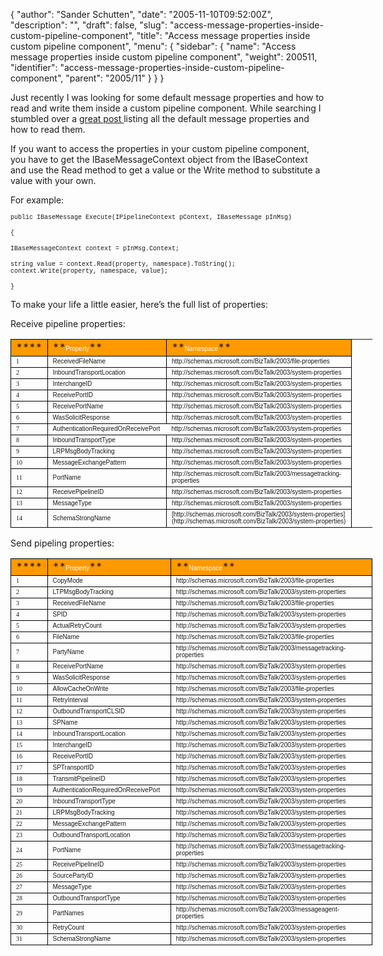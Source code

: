 {
  "author": "Sander Schutten",
  "date": "2005-11-10T09:52:00Z",
  "description": "",
  "draft": false,
  "slug": "access-message-properties-inside-custom-pipeline-component",
  "title": "Access message properties inside custom pipeline component",
  "menu": {
    "sidebar": {
      "name": "Access message properties inside custom pipeline component",
      "weight": 200511,
      "identifier": "access-message-properties-inside-custom-pipeline-component",
      "parent": "2005/11"
    }
  }
}


Just recently I was looking for some default message properties and how to read and write them inside a custom pipeline component. While searching I stumbled over a [great post ](http://blogs.msdn.com/skaufman/archive/2004/10/24/247001.aspx)listing all the default message properties and how to read them.

If you want to access the properties in your custom pipeline component, you have to get the IBaseMessageContext object from the IBaseContext and use the Read method to get a value or the Write method to substitute a value with your own.

For example:

<font face="Courier New" size="1">public IBaseMessage Execute(IPipelineContext pContext, IBaseMessage pInMsg)</font>

<font face="Courier New" size="1">{</font>

<font face="Courier New" size="1">IBaseMessageContext context = pInMsg.Context;</font>

<font face="Courier New" size="1">string value = context.Read(property, namespace).ToString();  
context.Write(property, namespace, value);</font>

<font face="Courier New" size="1">}</font>

To make your life a little easier, here’s the full list of properties:

Receive pipeline properties:

<table border="0" cellpadding="0" cellspacing="0" style="WIDTH: 434pt; BORDER-COLLAPSE: collapse" width="579" x:str=""><colgroup><font size="1">  
<col style="WIDTH: 17pt; mso-width-source: userset; mso-width-alt: 841" width="23"></col><col style="WIDTH: 146pt; mso-width-source: userset; mso-width-alt: 7131" width="195"></col><col style="WIDTH: 271pt; mso-width-source: userset; mso-width-alt: 13202" width="361"></col></font>  
</colgroup><tbody><tr height="17" style="HEIGHT: 12.75pt"><td class="xl24" height="17" style="BORDER-RIGHT: windowtext 0.5pt solid; BORDER-TOP: windowtext 0.5pt solid; BORDER-LEFT: windowtext 0.5pt solid; WIDTH: 17pt; BORDER-BOTTOM: windowtext 0.5pt solid; HEIGHT: 12.75pt; BACKGROUND-COLOR: #ff9900" width="23">**<font color="#ffffff" face="Arial" size="1"></font>**</td><td class="xl25" style="BORDER-RIGHT: windowtext 0.5pt solid; BORDER-TOP: windowtext 0.5pt solid; BORDER-LEFT: windowtext; WIDTH: 146pt; BORDER-BOTTOM: windowtext 0.5pt solid; BACKGROUND-COLOR: #ff9900" width="195">**<font color="#ffffff" face="Arial" size="1">Property</font>**</td><td class="xl25" style="BORDER-RIGHT: windowtext 0.5pt solid; BORDER-TOP: windowtext 0.5pt solid; BORDER-LEFT: windowtext; WIDTH: 271pt; BORDER-BOTTOM: windowtext 0.5pt solid; BACKGROUND-COLOR: #ff9900" width="361">**<font color="#ffffff" face="Arial" size="1">Namespace</font>**</td></tr><tr height="17" style="HEIGHT: 12.75pt"><td class="xl26" height="17" style="BORDER-RIGHT: windowtext 0.5pt solid; BORDER-TOP: windowtext; BORDER-LEFT: windowtext 0.5pt solid; BORDER-BOTTOM: windowtext 0.5pt solid; HEIGHT: 12.75pt; BACKGROUND-COLOR: transparent" x:num=""><font face="Verdana" size="1">1</font>

</td><td class="xl27" style="BORDER-RIGHT: windowtext 0.5pt solid; BORDER-TOP: windowtext; BORDER-LEFT: windowtext; BORDER-BOTTOM: windowtext 0.5pt solid; BACKGROUND-COLOR: transparent"><font face="Arial" size="1">ReceivedFileName</font></td><td class="xl27" style="BORDER-RIGHT: windowtext 0.5pt solid; BORDER-TOP: windowtext; BORDER-LEFT: windowtext; BORDER-BOTTOM: windowtext 0.5pt solid; BACKGROUND-COLOR: transparent"><font face="Arial" size="1">http://schemas.microsoft.com/BizTalk/2003/file-properties</font></td></tr><tr height="17" style="HEIGHT: 12.75pt"><td class="xl26" height="17" style="BORDER-RIGHT: windowtext 0.5pt solid; BORDER-TOP: windowtext; BORDER-LEFT: windowtext 0.5pt solid; BORDER-BOTTOM: windowtext 0.5pt solid; HEIGHT: 12.75pt; BACKGROUND-COLOR: transparent" x:num=""><font face="Verdana" size="1">2</font>

</td><td class="xl27" style="BORDER-RIGHT: windowtext 0.5pt solid; BORDER-TOP: windowtext; BORDER-LEFT: windowtext; BORDER-BOTTOM: windowtext 0.5pt solid; BACKGROUND-COLOR: transparent"><font face="Arial" size="1">InboundTransportLocation</font></td><td class="xl27" style="BORDER-RIGHT: windowtext 0.5pt solid; BORDER-TOP: windowtext; BORDER-LEFT: windowtext; BORDER-BOTTOM: windowtext 0.5pt solid; BACKGROUND-COLOR: transparent"><font face="Arial" size="1">http://schemas.microsoft.com/BizTalk/2003/system-properties</font></td></tr><tr height="17" style="HEIGHT: 12.75pt"><td class="xl26" height="17" style="BORDER-RIGHT: windowtext 0.5pt solid; BORDER-TOP: windowtext; BORDER-LEFT: windowtext 0.5pt solid; BORDER-BOTTOM: windowtext 0.5pt solid; HEIGHT: 12.75pt; BACKGROUND-COLOR: transparent" x:num=""><font face="Verdana" size="1">3</font>

</td><td class="xl27" style="BORDER-RIGHT: windowtext 0.5pt solid; BORDER-TOP: windowtext; BORDER-LEFT: windowtext; BORDER-BOTTOM: windowtext 0.5pt solid; BACKGROUND-COLOR: transparent"><font face="Arial" size="1">InterchangeID</font></td><td class="xl27" style="BORDER-RIGHT: windowtext 0.5pt solid; BORDER-TOP: windowtext; BORDER-LEFT: windowtext; BORDER-BOTTOM: windowtext 0.5pt solid; BACKGROUND-COLOR: transparent"><font face="Arial" size="1">http://schemas.microsoft.com/BizTalk/2003/system-properties</font></td></tr><tr height="17" style="HEIGHT: 12.75pt"><td class="xl26" height="17" style="BORDER-RIGHT: windowtext 0.5pt solid; BORDER-TOP: windowtext; BORDER-LEFT: windowtext 0.5pt solid; BORDER-BOTTOM: windowtext 0.5pt solid; HEIGHT: 12.75pt; BACKGROUND-COLOR: transparent" x:num=""><font face="Verdana" size="1">4</font>

</td><td class="xl27" style="BORDER-RIGHT: windowtext 0.5pt solid; BORDER-TOP: windowtext; BORDER-LEFT: windowtext; BORDER-BOTTOM: windowtext 0.5pt solid; BACKGROUND-COLOR: transparent"><font face="Arial" size="1">ReceivePortID</font></td><td class="xl27" style="BORDER-RIGHT: windowtext 0.5pt solid; BORDER-TOP: windowtext; BORDER-LEFT: windowtext; BORDER-BOTTOM: windowtext 0.5pt solid; BACKGROUND-COLOR: transparent"><font face="Arial" size="1">http://schemas.microsoft.com/BizTalk/2003/system-properties</font></td></tr><tr height="17" style="HEIGHT: 12.75pt"><td class="xl26" height="17" style="BORDER-RIGHT: windowtext 0.5pt solid; BORDER-TOP: windowtext; BORDER-LEFT: windowtext 0.5pt solid; BORDER-BOTTOM: windowtext 0.5pt solid; HEIGHT: 12.75pt; BACKGROUND-COLOR: transparent" x:num=""><font face="Verdana" size="1">5</font>

</td><td class="xl27" style="BORDER-RIGHT: windowtext 0.5pt solid; BORDER-TOP: windowtext; BORDER-LEFT: windowtext; BORDER-BOTTOM: windowtext 0.5pt solid; BACKGROUND-COLOR: transparent"><font face="Arial" size="1">ReceivePortName</font></td><td class="xl27" style="BORDER-RIGHT: windowtext 0.5pt solid; BORDER-TOP: windowtext; BORDER-LEFT: windowtext; BORDER-BOTTOM: windowtext 0.5pt solid; BACKGROUND-COLOR: transparent"><font face="Arial" size="1">http://schemas.microsoft.com/BizTalk/2003/system-properties</font></td></tr><tr height="17" style="HEIGHT: 12.75pt"><td class="xl26" height="17" style="BORDER-RIGHT: windowtext 0.5pt solid; BORDER-TOP: windowtext; BORDER-LEFT: windowtext 0.5pt solid; BORDER-BOTTOM: windowtext 0.5pt solid; HEIGHT: 12.75pt; BACKGROUND-COLOR: transparent" x:num=""><font face="Verdana" size="1">6</font>

</td><td class="xl27" style="BORDER-RIGHT: windowtext 0.5pt solid; BORDER-TOP: windowtext; BORDER-LEFT: windowtext; BORDER-BOTTOM: windowtext 0.5pt solid; BACKGROUND-COLOR: transparent"><font face="Arial" size="1">WasSolicitResponse</font></td><td class="xl27" style="BORDER-RIGHT: windowtext 0.5pt solid; BORDER-TOP: windowtext; BORDER-LEFT: windowtext; BORDER-BOTTOM: windowtext 0.5pt solid; BACKGROUND-COLOR: transparent"><font face="Arial" size="1">http://schemas.microsoft.com/BizTalk/2003/system-properties</font></td></tr><tr height="17" style="HEIGHT: 12.75pt"><td class="xl26" height="17" style="BORDER-RIGHT: windowtext 0.5pt solid; BORDER-TOP: windowtext; BORDER-LEFT: windowtext 0.5pt solid; BORDER-BOTTOM: windowtext 0.5pt solid; HEIGHT: 12.75pt; BACKGROUND-COLOR: transparent" x:num=""><font face="Verdana" size="1">7</font>

</td><td class="xl27" style="BORDER-RIGHT: w
indowtext 0.5pt solid; BORDER-TOP: windowtext; BORDER-LEFT: windowtext; BORDER-BOTTOM: windowtext 0.5pt solid; BACKGROUND-COLOR: transparent"><font face="Arial" size="1">AuthenticationRequiredOnReceivePort</font></td><td class="xl27" style="BORDER-RIGHT: windowtext 0.5pt solid; BORDER-TOP: windowtext; BORDER-LEFT: windowtext; BORDER-BOTTOM: windowtext 0.5pt solid; BACKGROUND-COLOR: transparent"><font face="Arial" size="1">http://schemas.microsoft.com/BizTalk/2003/system-properties</font></td></tr><tr height="17" style="HEIGHT: 12.75pt"><td class="xl26" height="17" style="BORDER-RIGHT: windowtext 0.5pt solid; BORDER-TOP: windowtext; BORDER-LEFT: windowtext 0.5pt solid; BORDER-BOTTOM: windowtext 0.5pt solid; HEIGHT: 12.75pt; BACKGROUND-COLOR: transparent" x:num=""><font face="Verdana" size="1">8</font>

</td><td class="xl27" style="BORDER-RIGHT: windowtext 0.5pt solid; BORDER-TOP: windowtext; BORDER-LEFT: windowtext; BORDER-BOTTOM: windowtext 0.5pt solid; BACKGROUND-COLOR: transparent"><font face="Arial" size="1">InboundTransportType</font></td><td class="xl27" style="BORDER-RIGHT: windowtext 0.5pt solid; BORDER-TOP: windowtext; BORDER-LEFT: windowtext; BORDER-BOTTOM: windowtext 0.5pt solid; BACKGROUND-COLOR: transparent"><font face="Arial" size="1">http://schemas.microsoft.com/BizTalk/2003/system-properties</font></td></tr><tr height="17" style="HEIGHT: 12.75pt"><td class="xl26" height="17" style="BORDER-RIGHT: windowtext 0.5pt solid; BORDER-TOP: windowtext; BORDER-LEFT: windowtext 0.5pt solid; BORDER-BOTTOM: windowtext 0.5pt solid; HEIGHT: 12.75pt; BACKGROUND-COLOR: transparent" x:num=""><font face="Verdana" size="1">9</font>

</td><td class="xl27" style="BORDER-RIGHT: windowtext 0.5pt solid; BORDER-TOP: windowtext; BORDER-LEFT: windowtext; BORDER-BOTTOM: windowtext 0.5pt solid; BACKGROUND-COLOR: transparent"><font face="Arial" size="1">LRPMsgBodyTracking</font></td><td class="xl27" style="BORDER-RIGHT: windowtext 0.5pt solid; BORDER-TOP: windowtext; BORDER-LEFT: windowtext; BORDER-BOTTOM: windowtext 0.5pt solid; BACKGROUND-COLOR: transparent"><font face="Arial" size="1">http://schemas.microsoft.com/BizTalk/2003/system-properties</font></td></tr><tr height="17" style="HEIGHT: 12.75pt"><td class="xl26" height="17" style="BORDER-RIGHT: windowtext 0.5pt solid; BORDER-TOP: windowtext; BORDER-LEFT: windowtext 0.5pt solid; BORDER-BOTTOM: windowtext 0.5pt solid; HEIGHT: 12.75pt; BACKGROUND-COLOR: transparent" x:num=""><font face="Verdana" size="1">10</font>

</td><td class="xl27" style="BORDER-RIGHT: windowtext 0.5pt solid; BORDER-TOP: windowtext; BORDER-LEFT: windowtext; BORDER-BOTTOM: windowtext 0.5pt solid; BACKGROUND-COLOR: transparent"><font face="Arial" size="1">MessageExchangePattern</font></td><td class="xl27" style="BORDER-RIGHT: windowtext 0.5pt solid; BORDER-TOP: windowtext; BORDER-LEFT: windowtext; BORDER-BOTTOM: windowtext 0.5pt solid; BACKGROUND-COLOR: transparent"><font face="Arial" size="1">http://schemas.microsoft.com/BizTalk/2003/system-properties</font></td></tr><tr height="17" style="HEIGHT: 12.75pt"><td class="xl26" height="17" style="BORDER-RIGHT: windowtext 0.5pt solid; BORDER-TOP: windowtext; BORDER-LEFT: windowtext 0.5pt solid; BORDER-BOTTOM: windowtext 0.5pt solid; HEIGHT: 12.75pt; BACKGROUND-COLOR: transparent" x:num=""><font face="Verdana" size="1">11</font>

</td><td class="xl27" style="BORDER-RIGHT: windowtext 0.5pt solid; BORDER-TOP: windowtext; BORDER-LEFT: windowtext; BORDER-BOTTOM: windowtext 0.5pt solid; BACKGROUND-COLOR: transparent"><font face="Arial" size="1">PortName</font></td><td class="xl27" style="BORDER-RIGHT: windowtext 0.5pt solid; BORDER-TOP: windowtext; BORDER-LEFT: windowtext; BORDER-BOTTOM: windowtext 0.5pt solid; BACKGROUND-COLOR: transparent"><font face="Arial" size="1">http://schemas.microsoft.com/BizTalk/2003/messagetracking-properties</font></td></tr><tr height="17" style="HEIGHT: 12.75pt"><td class="xl26" height="17" style="BORDER-RIGHT: windowtext 0.5pt solid; BORDER-TOP: windowtext; BORDER-LEFT: windowtext 0.5pt solid; BORDER-BOTTOM: windowtext 0.5pt solid; HEIGHT: 12.75pt; BACKGROUND-COLOR: transparent" x:num=""><font face="Verdana" size="1">12</font>

</td><td class="xl27" style="BORDER-RIGHT: windowtext 0.5pt solid; BORDER-TOP: windowtext; BORDER-LEFT: windowtext; BORDER-BOTTOM: windowtext 0.5pt solid; BACKGROUND-COLOR: transparent"><font face="Arial" size="1">ReceivePipelineID</font></td><td class="xl27" style="BORDER-RIGHT: windowtext 0.5pt solid; BORDER-TOP: windowtext; BORDER-LEFT: windowtext; BORDER-BOTTOM: windowtext 0.5pt solid; BACKGROUND-COLOR: transparent"><font face="Arial" size="1">http://schemas.microsoft.com/BizTalk/2003/system-properties</font></td></tr><tr height="17" style="HEIGHT: 12.75pt"><td class="xl26" height="17" style="BORDER-RIGHT: windowtext 0.5pt solid; BORDER-TOP: windowtext; BORDER-LEFT: windowtext 0.5pt solid; BORDER-BOTTOM: windowtext 0.5pt solid; HEIGHT: 12.75pt; BACKGROUND-COLOR: transparent" x:num=""><font face="Verdana" size="1">13</font>

</td><td class="xl27" style="BORDER-RIGHT: windowtext 0.5pt solid; BORDER-TOP: windowtext; BORDER-LEFT: windowtext; BORDER-BOTTOM: windowtext 0.5pt solid; BACKGROUND-COLOR: transparent"><font face="Arial" size="1">MessageType</font></td><td class="xl27" style="BORDER-RIGHT: windowtext 0.5pt solid; BORDER-TOP: windowtext; BORDER-LEFT: windowtext; BORDER-BOTTOM: windowtext 0.5pt solid; BACKGROUND-COLOR: transparent"><font face="Arial" size="1">http://schemas.microsoft.com/BizTalk/2003/system-properties</font></td></tr><tr height="17" style="HEIGHT: 12.75pt"><td class="xl26" height="17" style="BORDER-RIGHT: windowtext 0.5pt solid; BORDER-TOP: windowtext; BORDER-LEFT: windowtext 0.5pt solid; BORDER-BOTTOM: windowtext 0.5pt solid; HEIGHT: 12.75pt; BACKGROUND-COLOR: transparent" x:num=""><font face="Verdana" size="1">14</font>

</td><td class="xl27" style="BORDER-RIGHT: windowtext 0.5pt solid; BORDER-TOP: windowtext; BORDER-LEFT: windowtext; BORDER-BOTTOM: windowtext 0.5pt solid; BACKGROUND-COLOR: transparent"><font face="Arial" size="1">SchemaStrongName</font></td><td class="xl27" style="BORDER-RIGHT: windowtext 0.5pt solid; BORDER-TOP: windowtext; BORDER-LEFT: windowtext; BORDER-BOTTOM: windowtext 0.5pt solid; BACKGROUND-COLOR: transparent"><font face="Arial" size="1">[http://schemas.microsoft.com/BizTalk/2003/system-properties](http://schemas.microsoft.com/BizTalk/2003/system-properties)</font></td></tr></tbody></table>Send pipeling properties:

<table border="0" cellpadding="0" cellspacing="0" style="WIDTH: 434pt; BORDER-COLLAPSE: collapse" width="579" x:str=""><colgroup><col style="WIDTH: 17pt; mso-width-source: userset; mso-width-alt: 841" width="23"></col><col style="WIDTH: 146pt; mso-width-source: userset; mso-width-alt: 7131" width="195"></col><col style="WIDTH: 271pt; mso-width-source: userset; mso-width-alt: 13202" width="361"></col></colgroup><tbody><tr height="17" style="HEIGHT: 12.75pt"><td class="xl24" height="17" style="BORDER-RIGHT: windowtext 0.5pt solid; BORDER-TOP: windowtext 0.5pt solid; BORDER-LEFT: windowtext 0.5pt solid; WIDTH: 17pt; BORDER-BOTTOM: windowtext 0.5pt solid; HEIGHT: 12.75pt; BACKGROUND-COLOR: #ff9900" width="23">**<font color="#ffffff" face="Arial" size="2"></font>**</td><td class="xl25" style="BORDER-RIGHT: windowtext 0.5pt solid; BORDER-TOP: windowtext 0.5pt solid; BORDER-LEFT: windowtext; WIDTH: 146pt; BORDER-BOTTOM: windowtext 0.5pt solid; BACKGROUND-COLOR: #ff9900" width="195">**<font color="#ffffff" face="Arial" size="1">Property</font>**</td><td class="xl25" style="BORDER-RIGHT: windowtext 0.5pt solid; BORDER-TOP: windowtext 0.5pt solid; BORDER-LEFT: windowtext; WIDTH: 271pt; BORDER-BOTTOM: windowtext 0.5pt solid; BACKGROUND-COLOR: #ff9900" width="361">**<font color="#ffffff" face="Arial" size="1">Namespace</font>**</td></tr><tr height="17" style="HEIGHT: 12.75pt"><td class="xl26" height="17" style="BORDER-RIGHT: windowtext 0.5pt solid; BORDER-TOP: windowtext; BORDER-LEFT: windowtext 0.5pt solid; BORDER-BOTTOM: windowtext 0.5pt solid; HEIGHT: 12.75pt; BACKGROUND-COLOR: transparent" x:num=""><font face="Verdana" size="1">1</font>

</td><td class="xl27" style="BORDER-RIGHT: windowtext 0.5pt solid; BORDER-TOP: windowtext; BORDER-LEFT: windowtex
t; BORDER-BOTTOM: windowtext 0.5pt solid; BACKGROUND-COLOR: transparent"><font face="Arial" size="1">CopyMode</font></td><td class="xl27" style="BORDER-RIGHT: windowtext 0.5pt solid; BORDER-TOP: windowtext; BORDER-LEFT: windowtext; BORDER-BOTTOM: windowtext 0.5pt solid; BACKGROUND-COLOR: transparent"><font face="Arial" size="1">http://schemas.microsoft.com/BizTalk/2003/file-properties</font></td></tr><tr height="17" style="HEIGHT: 12.75pt"><td class="xl26" height="17" style="BORDER-RIGHT: windowtext 0.5pt solid; BORDER-TOP: windowtext; BORDER-LEFT: windowtext 0.5pt solid; BORDER-BOTTOM: windowtext 0.5pt solid; HEIGHT: 12.75pt; BACKGROUND-COLOR: transparent" x:num=""><font face="Verdana" size="1">2</font>

</td><td class="xl27" style="BORDER-RIGHT: windowtext 0.5pt solid; BORDER-TOP: windowtext; BORDER-LEFT: windowtext; BORDER-BOTTOM: windowtext 0.5pt solid; BACKGROUND-COLOR: transparent"><font face="Arial" size="1">LTPMsgBodyTracking</font></td><td class="xl27" style="BORDER-RIGHT: windowtext 0.5pt solid; BORDER-TOP: windowtext; BORDER-LEFT: windowtext; BORDER-BOTTOM: windowtext 0.5pt solid; BACKGROUND-COLOR: transparent"><font face="Arial" size="1">http://schemas.microsoft.com/BizTalk/2003/system-properties</font></td></tr><tr height="17" style="HEIGHT: 12.75pt"><td class="xl26" height="17" style="BORDER-RIGHT: windowtext 0.5pt solid; BORDER-TOP: windowtext; BORDER-LEFT: windowtext 0.5pt solid; BORDER-BOTTOM: windowtext 0.5pt solid; HEIGHT: 12.75pt; BACKGROUND-COLOR: transparent" x:num=""><font face="Verdana" size="1">3</font>

</td><td class="xl27" style="BORDER-RIGHT: windowtext 0.5pt solid; BORDER-TOP: windowtext; BORDER-LEFT: windowtext; BORDER-BOTTOM: windowtext 0.5pt solid; BACKGROUND-COLOR: transparent"><font face="Arial" size="1">ReceivedFileName</font></td><td class="xl27" style="BORDER-RIGHT: windowtext 0.5pt solid; BORDER-TOP: windowtext; BORDER-LEFT: windowtext; BORDER-BOTTOM: windowtext 0.5pt solid; BACKGROUND-COLOR: transparent"><font face="Arial" size="1">http://schemas.microsoft.com/BizTalk/2003/file-properties</font></td></tr><tr height="17" style="HEIGHT: 12.75pt"><td class="xl26" height="17" style="BORDER-RIGHT: windowtext 0.5pt solid; BORDER-TOP: windowtext; BORDER-LEFT: windowtext 0.5pt solid; BORDER-BOTTOM: windowtext 0.5pt solid; HEIGHT: 12.75pt; BACKGROUND-COLOR: transparent" x:num=""><font face="Verdana" size="1">4</font>

</td><td class="xl27" style="BORDER-RIGHT: windowtext 0.5pt solid; BORDER-TOP: windowtext; BORDER-LEFT: windowtext; BORDER-BOTTOM: windowtext 0.5pt solid; BACKGROUND-COLOR: transparent"><font face="Arial" size="1">SPID</font></td><td class="xl27" style="BORDER-RIGHT: windowtext 0.5pt solid; BORDER-TOP: windowtext; BORDER-LEFT: windowtext; BORDER-BOTTOM: windowtext 0.5pt solid; BACKGROUND-COLOR: transparent"><font face="Arial" size="1">http://schemas.microsoft.com/BizTalk/2003/system-properties</font></td></tr><tr height="17" style="HEIGHT: 12.75pt"><td class="xl26" height="17" style="BORDER-RIGHT: windowtext 0.5pt solid; BORDER-TOP: windowtext; BORDER-LEFT: windowtext 0.5pt solid; BORDER-BOTTOM: windowtext 0.5pt solid; HEIGHT: 12.75pt; BACKGROUND-COLOR: transparent" x:num=""><font face="Verdana" size="1">5</font>

</td><td class="xl27" style="BORDER-RIGHT: windowtext 0.5pt solid; BORDER-TOP: windowtext; BORDER-LEFT: windowtext; BORDER-BOTTOM: windowtext 0.5pt solid; BACKGROUND-COLOR: transparent"><font face="Arial" size="1">ActualRetryCount</font></td><td class="xl27" style="BORDER-RIGHT: windowtext 0.5pt solid; BORDER-TOP: windowtext; BORDER-LEFT: windowtext; BORDER-BOTTOM: windowtext 0.5pt solid; BACKGROUND-COLOR: transparent"><font face="Arial" size="1">http://schemas.microsoft.com/BizTalk/2003/system-properties</font></td></tr><tr height="17" style="HEIGHT: 12.75pt"><td class="xl26" height="17" style="BORDER-RIGHT: windowtext 0.5pt solid; BORDER-TOP: windowtext; BORDER-LEFT: windowtext 0.5pt solid; BORDER-BOTTOM: windowtext 0.5pt solid; HEIGHT: 12.75pt; BACKGROUND-COLOR: transparent" x:num=""><font face="Verdana" size="1">6</font>

</td><td class="xl27" style="BORDER-RIGHT: windowtext 0.5pt solid; BORDER-TOP: windowtext; BORDER-LEFT: windowtext; BORDER-BOTTOM: windowtext 0.5pt solid; BACKGROUND-COLOR: transparent"><font face="Arial" size="1">FileName</font></td><td class="xl27" style="BORDER-RIGHT: windowtext 0.5pt solid; BORDER-TOP: windowtext; BORDER-LEFT: windowtext; BORDER-BOTTOM: windowtext 0.5pt solid; BACKGROUND-COLOR: transparent"><font face="Arial" size="1">http://schemas.microsoft.com/BizTalk/2003/file-properties</font></td></tr><tr height="17" style="HEIGHT: 12.75pt"><td class="xl26" height="17" style="BORDER-RIGHT: windowtext 0.5pt solid; BORDER-TOP: windowtext; BORDER-LEFT: windowtext 0.5pt solid; BORDER-BOTTOM: windowtext 0.5pt solid; HEIGHT: 12.75pt; BACKGROUND-COLOR: transparent" x:num=""><font face="Verdana" size="1">7</font>

</td><td class="xl27" style="BORDER-RIGHT: windowtext 0.5pt solid; BORDER-TOP: windowtext; BORDER-LEFT: windowtext; BORDER-BOTTOM: windowtext 0.5pt solid; BACKGROUND-COLOR: transparent"><font face="Arial" size="1">PartyName</font></td><td class="xl27" style="BORDER-RIGHT: windowtext 0.5pt solid; BORDER-TOP: windowtext; BORDER-LEFT: windowtext; BORDER-BOTTOM: windowtext 0.5pt solid; BACKGROUND-COLOR: transparent"><font face="Arial" size="1">http://schemas.microsoft.com/BizTalk/2003/messagetracking-properties</font></td></tr><tr height="17" style="HEIGHT: 12.75pt"><td class="xl26" height="17" style="BORDER-RIGHT: windowtext 0.5pt solid; BORDER-TOP: windowtext; BORDER-LEFT: windowtext 0.5pt solid; BORDER-BOTTOM: windowtext 0.5pt solid; HEIGHT: 12.75pt; BACKGROUND-COLOR: transparent" x:num=""><font face="Verdana" size="1">8</font>

</td><td class="xl27" style="BORDER-RIGHT: windowtext 0.5pt solid; BORDER-TOP: windowtext; BORDER-LEFT: windowtext; BORDER-BOTTOM: windowtext 0.5pt solid; BACKGROUND-COLOR: transparent"><font face="Arial" size="1">ReceivePortName</font></td><td class="xl27" style="BORDER-RIGHT: windowtext 0.5pt solid; BORDER-TOP: windowtext; BORDER-LEFT: windowtext; BORDER-BOTTOM: windowtext 0.5pt solid; BACKGROUND-COLOR: transparent"><font face="Arial" size="1">http://schemas.microsoft.com/BizTalk/2003/system-properties</font></td></tr><tr height="17" style="HEIGHT: 12.75pt"><td class="xl26" height="17" style="BORDER-RIGHT: windowtext 0.5pt solid; BORDER-TOP: windowtext; BORDER-LEFT: windowtext 0.5pt solid; BORDER-BOTTOM: windowtext 0.5pt solid; HEIGHT: 12.75pt; BACKGROUND-COLOR: transparent" x:num=""><font face="Verdana" size="1">9</font>

</td><td class="xl27" style="BORDER-RIGHT: windowtext 0.5pt solid; BORDER-TOP: windowtext; BORDER-LEFT: windowtext; BORDER-BOTTOM: windowtext 0.5pt solid; BACKGROUND-COLOR: transparent"><font face="Arial" size="1">WasSolicitResponse</font></td><td class="xl27" style="BORDER-RIGHT: windowtext 0.5pt solid; BORDER-TOP: windowtext; BORDER-LEFT: windowtext; BORDER-BOTTOM: windowtext 0.5pt solid; BACKGROUND-COLOR: transparent"><font face="Arial" size="1">http://schemas.microsoft.com/BizTalk/2003/system-properties</font></td></tr><tr height="17" style="HEIGHT: 12.75pt"><td class="xl26" height="17" style="BORDER-RIGHT: windowtext 0.5pt solid; BORDER-TOP: windowtext; BORDER-LEFT: windowtext 0.5pt solid; BORDER-BOTTOM: windowtext 0.5pt solid; HEIGHT: 12.75pt; BACKGROUND-COLOR: transparent" x:num=""><font face="Verdana" size="1">10</font>

</td><td class="xl27" style="BORDER-RIGHT: windowtext 0.5pt solid; BORDER-TOP: windowtext; BORDER-LEFT: windowtext; BORDER-BOTTOM: windowtext 0.5pt solid; BACKGROUND-COLOR: transparent"><font face="Arial" size="1">AllowCacheOnWrite</font></td><td class="xl27" style="BORDER-RIGHT: windowtext 0.5pt solid; BORDER-TOP: windowtext; BORDER-LEFT: windowtext; BORDER-BOTTOM: windowtext 0.5pt solid; BACKGROUND-COLOR: transparent"><font face="Arial" size="1">http://schemas.microsoft.com/BizTalk/2003/file-properties</font></td></tr><tr height="17" style="HEIGHT: 12.75pt"><td class="xl26" height="17" style="BORDER-RIGHT: windowtext 0.5pt solid; BORDER-TOP: windowtext; BORDER-LEFT: windowtext 0.5pt solid; BORDER-BOTTOM: windowtext 0.5pt solid; HEIGHT: 12.75pt; BACKGROUND-COLOR: transparent" x:num=""><font face="Verdana" size="1">11</font>

</td><td class="xl27" style="BORDER-RIGHT: windowtext 0.5pt solid; BORDER-TOP: windowtext; BORDER-LEFT: windowtext; BORDER-BOTTOM: windowtext 0.5pt solid; BACKGROUND-COLOR: transparent"><font face="Arial" size="1">RetryInterval</font></td><td class="xl27" style="BORDER-RIGHT: windowtext 0.5pt solid; BORDER-TOP: windowtext; BORDER-LEFT: windowtext; BORDER-BOTTOM: windowtext 0.5pt solid; BACKGROUND-COLOR: transparent"><font face="Arial" size="1">http://schemas.microsoft.com/BizTalk/2003/system-properties</font></td></tr><tr height="17" style="HEIGHT: 12.75pt"><td class="xl26" height="17" style="BORDER-RIGHT: windowtext 0.5pt solid; BORDER-TOP: windowtext; BORDER-LEFT: windowtext 0.5pt solid; BORDER-BOTTOM: windowtext 0.5pt solid; HEIGHT: 12.75pt; BACKGROUND-COLOR: transparent" x:num=""><font face="Verdana" size="1">12</font>

</td><td class="xl27" style="BORDER-RIGHT: windowtext 0.5pt solid; BORDER-TOP: windowtext; BORDER-LEFT: windowtext; BORDER-BOTTOM: windowtext 0.5pt solid; BACKGROUND-COLOR: transparent"><font face="Arial" size="1">OutboundTransportCLSID</font></td><td class="xl27" style="BORDER-RIGHT: windowtext 0.5pt solid; BORDER-TOP: windowtext; BORDER-LEFT: windowtext; BORDER-BOTTOM: windowtext 0.5pt solid; BACKGROUND-COLOR: transparent"><font face="Arial" size="1">http://schemas.microsoft.com/BizTalk/2003/system-properties</font></td></tr><tr height="17" style="HEIGHT: 12.75pt"><td class="xl26" height="17" style="BORDER-RIGHT: windowtext 0.5pt solid; BORDER-TOP: windowtext; BORDER-LEFT: windowtext 0.5pt solid; BORDER-BOTTOM: windowtext 0.5pt solid; HEIGHT: 12.75pt; BACKGROUND-COLOR: transparent" x:num=""><font face="Verdana" size="1">13</font>

</td><td class="xl27" style="BORDER-RIGHT: windowtext 0.5pt solid; BORDER-TOP: windowtext; BORDER-LEFT: windowtext; BORDER-BOTTOM: windowtext 0.5pt solid; BACKGROUND-COLOR: transparent"><font face="Arial" size="1">SPName</font></td><td class="xl27" style="BORDER-RIGHT: windowtext 0.5pt solid; BORDER-TOP: windowtext; BORDER-LEFT: windowtext; BORDER-BOTTOM: windowtext 0.5pt solid; BACKGROUND-COLOR: transparent"><font face="Arial" size="1">http://schemas.microsoft.com/BizTalk/2003/system-properties</font></td></tr><tr height="17" style="HEIGHT: 12.75pt"><td class="xl26" height="17" style="BORDER-RIGHT: windowtext 0.5pt solid; BORDER-TOP: windowtext; BORDER-LEFT: windowtext 0.5pt solid; BORDER-BOTTOM: windowtext 0.5pt solid; HEIGHT: 12.75pt; BACKGROUND-COLOR: transparent" x:num=""><font face="Verdana" size="1">14</font>

</td><td class="xl27" style="BORDER-RIGHT: windowtext 0.5pt solid; BORDER-TOP: windowtext; BORDER-LEFT: windowtext; BORDER-BOTTOM: windowtext 0.5pt solid; BACKGROUND-COLOR: transparent"><font face="Arial" size="1">InboundTransportLocation</font></td><td class="xl27" style="BORDER-RIGHT: windowtext 0.5pt solid; BORDER-TOP: windowtext; BORDER-LEFT: windowtext; BORDER-BOTTOM: windowtext 0.5pt solid; BACKGROUND-COLOR: transparent"><font face="Arial" size="1">http://schemas.microsoft.com/BizTalk/2003/system-properties</font></td></tr><tr height="17" style="HEIGHT: 12.75pt"><td class="xl26" height="17" style="BORDER-RIGHT: windowtext 0.5pt solid; BORDER-TOP: windowtext; BORDER-LEFT: windowtext 0.5pt solid; BORDER-BOTTOM: windowtext 0.5pt solid; HEIGHT: 12.75pt; BACKGROUND-COLOR: transparent" x:num=""><font face="Verdana" size="1">15</font>

</td><td class="xl27" style="BORDER-RIGHT: windowtext 0.5pt solid; BORDER-TOP: windowtext; BORDER-LEFT: windowtext; BORDER-BOTTOM: windowtext 0.5pt solid; BACKGROUND-COLOR: transparent"><font face="Arial" size="1">InterchangeID</font></td><td class="xl27" style="BORDER-RIGHT: windowtext 0.5pt solid; BORDER-TOP: windowtext; BORDER-LEFT: windowtext; BORDER-BOTTOM: windowtext 0.5pt solid; BACKGROUND-COLOR: transparent"><font face="Arial" size="1">http://schemas.microsoft.com/BizTalk/2003/system-properties</font></td></tr><tr height="17" style="HEIGHT: 12.75pt"><td class="xl26" height="17" style="BORDER-RIGHT: windowtext 0.5pt solid; BORDER-TOP: windowtext; BORDER-LEFT: windowtext 0.5pt solid; BORDER-BOTTOM: windowtext 0.5pt solid; HEIGHT: 12.75pt; BACKGROUND-COLOR: transparent" x:num=""><font face="Verdana" size="1">16</font>

</td><td class="xl27" style="BORDER-RIGHT: windowtext 0.5pt solid; BORDER-TOP: windowtext; BORDER-LEFT: windowtext; BORDER-BOTTOM: windowtext 0.5pt solid; BACKGROUND-COLOR: transparent"><font face="Arial" size="1">ReceivePortID</font></td><td class="xl27" style="BORDER-RIGHT: windowtext 0.5pt solid; BORDER-TOP: windowtext; BORDER-LEFT: windowtext; BORDER-BOTTOM: windowtext 0.5pt solid; BACKGROUND-COLOR: transparent"><font face="Arial" size="1">http://schemas.microsoft.com/BizTalk/2003/system-properties</font></td></tr><tr height="17" style="HEIGHT: 12.75pt"><td class="xl26" height="17" style="BORDER-RIGHT: windowtext 0.5pt solid; BORDER-TOP: windowtext; BORDER-LEFT: windowtext 0.5pt solid; BORDER-BOTTOM: windowtext 0.5pt solid; HEIGHT: 12.75pt; BACKGROUND-COLOR: transparent" x:num=""><font face="Verdana" size="1">17</font>

</td><td class="xl27" style="BORDER-RIGHT: windowtext 0.5pt solid; BORDER-TOP: windowtext; BORDER-LEFT: windowtext; BORDER-BOTTOM: windowtext 0.5pt solid; BACKGROUND-COLOR: transparent"><font face="Arial" size="1">SPTransportID</font></td><td class="xl27" style="BORDER-RIGHT: windowtext 0.5pt solid; BORDER-TOP: windowtext; BORDER-LEFT: windowtext; BORDER-BOTTOM: windowtext 0.5pt solid; BACKGROUND-COLOR: transparent"><font face="Arial" size="1">http://schemas.microsoft.com/BizTalk/2003/system-properties</font></td></tr><tr height="17" style="HEIGHT: 12.75pt"><td class="xl26" height="17" style="BORDER-RIGHT: windowtext 0.5pt solid; BORDER-TOP: windowtext; BORDER-LEFT: windowtext 0.5pt solid; BORDER-BOTTOM: windowtext 0.5pt solid; HEIGHT: 12.75pt; BACKGROUND-COLOR: transparent" x:num=""><font face="Verdana" size="1">18</font>

</td><td class="xl27" style="BORDER-RIGHT: windowtext 0.5pt solid; BORDER-TOP: windowtext; BORDER-LEFT: windowtext; BORDER-BOTTOM: windowtext 0.5pt solid; BACKGROUND-COLOR: transparent"><font face="Arial" size="1">TransmitPipelineID</font></td><td class="xl27" style="BORDER-RIGHT: windowtext 0.5pt solid; BORDER-TOP: windowtext; BORDER-LEFT: windowtext; BORDER-BOTTOM: windowtext 0.5pt solid; BACKGROUND-COLOR: transparent"><font face="Arial" size="1">http://schemas.microsoft.com/BizTalk/2003/system-properties</font></td></tr><tr height="17" style="HEIGHT: 12.75pt"><td class="xl26" height="17" style="BORDER-RIGHT: windowtext 0.5pt solid; BORDER-TOP: windowtext; BORDER-LEFT: windowtext 0.5pt solid; BORDER-BOTTOM: windowtext 0.5pt solid; HEIGHT: 12.75pt; BACKGROUND-COLOR: transparent" x:num=""><font face="Verdana" size="1">19</font>

</td><td class="xl27" style="BORDER-RIGHT: windowtext 0.5pt solid; BORDER-TOP: windowtext; BORDER-LEFT: windowtext; BORDER-BOTTOM: windowtext 0.5pt solid; BACKGROUND-COLOR: transparent"><font face="Arial" size="1">AuthenticationRequiredOnReceivePort</font></td><td class="xl27" style="BORDER-RIGHT: windowtext 0.5pt solid; BORDER-TOP: windowtext; BORDER-LEFT: windowtext; BORDER-BOTTOM: windowtext 0.5pt solid; BACKGROUND-COLOR: transparent"><font face="Arial" size="1">http://schemas.microsoft.com/BizTalk/2003/system-properties</font></td></tr><tr height="17" style="HEIGHT: 12.75pt"><td class="xl26" height="17" style="BORDER-RIGHT: windowtext 0.5pt solid; BORDER-TOP: windowtext; BORDER-LEFT: windowtext 0.5pt solid; BORDER-BOTTOM: windowtext 0.5pt solid; HEIGHT: 12.75pt; BACKGROUND-COLOR: transparent" x:num=""><font face="Verdana" size="1">20</font>

</td><td class="xl27" style="BORDER-RIGHT: windowtext 0.5pt solid; BORDER-TOP: windowtext; BORDER-LEFT: windowtext; BORDER-BOTTOM: windowtext 0.5pt solid; BACKGROUND-COLOR: transparent"><font face="Arial" size="1">InboundTransportType</font></td><td class="xl27" style="BORDER-RIGHT: windowtext 0.5pt solid; BORDER-TOP: windowtext; BORDER-LEFT: windowtext; BORDER-BOTTOM: windowtext 0.5pt solid; BACKGROUND-COLOR: transparent"><font face="Arial" size="1">http://schemas.microsoft.com/BizTalk/2003/system-properties</font></td></tr><tr height="17" style="HEIGHT: 12.75pt"><td class="xl26" height="17" style="BORDER-RIGHT: windowtext 0.5pt solid; BORDER-TOP: windowtext; BORDER-LEFT: windowtext 0.5pt solid; BORDER-BOTTOM: windowtext 0.5pt
solid; HEIGHT: 12.75pt; BACKGROUND-COLOR: transparent" x:num=""><font face="Verdana" size="1">21</font>

</td><td class="xl27" style="BORDER-RIGHT: windowtext 0.5pt solid; BORDER-TOP: windowtext; BORDER-LEFT: windowtext; BORDER-BOTTOM: windowtext 0.5pt solid; BACKGROUND-COLOR: transparent"><font face="Arial" size="1">LRPMsgBodyTracking</font></td><td class="xl27" style="BORDER-RIGHT: windowtext 0.5pt solid; BORDER-TOP: windowtext; BORDER-LEFT: windowtext; BORDER-BOTTOM: windowtext 0.5pt solid; BACKGROUND-COLOR: transparent"><font face="Arial" size="1">http://schemas.microsoft.com/BizTalk/2003/system-properties</font></td></tr><tr height="17" style="HEIGHT: 12.75pt"><td class="xl26" height="17" style="BORDER-RIGHT: windowtext 0.5pt solid; BORDER-TOP: windowtext; BORDER-LEFT: windowtext 0.5pt solid; BORDER-BOTTOM: windowtext 0.5pt solid; HEIGHT: 12.75pt; BACKGROUND-COLOR: transparent" x:num=""><font face="Verdana" size="1">22</font>

</td><td class="xl27" style="BORDER-RIGHT: windowtext 0.5pt solid; BORDER-TOP: windowtext; BORDER-LEFT: windowtext; BORDER-BOTTOM: windowtext 0.5pt solid; BACKGROUND-COLOR: transparent"><font face="Arial" size="1">MessageExchangePattern</font></td><td class="xl27" style="BORDER-RIGHT: windowtext 0.5pt solid; BORDER-TOP: windowtext; BORDER-LEFT: windowtext; BORDER-BOTTOM: windowtext 0.5pt solid; BACKGROUND-COLOR: transparent"><font face="Arial" size="1">http://schemas.microsoft.com/BizTalk/2003/system-properties</font></td></tr><tr height="17" style="HEIGHT: 12.75pt"><td class="xl26" height="17" style="BORDER-RIGHT: windowtext 0.5pt solid; BORDER-TOP: windowtext; BORDER-LEFT: windowtext 0.5pt solid; BORDER-BOTTOM: windowtext 0.5pt solid; HEIGHT: 12.75pt; BACKGROUND-COLOR: transparent" x:num=""><font face="Verdana" size="1">23</font>

</td><td class="xl27" style="BORDER-RIGHT: windowtext 0.5pt solid; BORDER-TOP: windowtext; BORDER-LEFT: windowtext; BORDER-BOTTOM: windowtext 0.5pt solid; BACKGROUND-COLOR: transparent"><font face="Arial" size="1">OutboundTransportLocation</font></td><td class="xl27" style="BORDER-RIGHT: windowtext 0.5pt solid; BORDER-TOP: windowtext; BORDER-LEFT: windowtext; BORDER-BOTTOM: windowtext 0.5pt solid; BACKGROUND-COLOR: transparent"><font face="Arial" size="1">http://schemas.microsoft.com/BizTalk/2003/system-properties</font></td></tr><tr height="17" style="HEIGHT: 12.75pt"><td class="xl26" height="17" style="BORDER-RIGHT: windowtext 0.5pt solid; BORDER-TOP: windowtext; BORDER-LEFT: windowtext 0.5pt solid; BORDER-BOTTOM: windowtext 0.5pt solid; HEIGHT: 12.75pt; BACKGROUND-COLOR: transparent" x:num=""><font face="Verdana" size="1">24</font>

</td><td class="xl27" style="BORDER-RIGHT: windowtext 0.5pt solid; BORDER-TOP: windowtext; BORDER-LEFT: windowtext; BORDER-BOTTOM: windowtext 0.5pt solid; BACKGROUND-COLOR: transparent"><font face="Arial" size="1">PortName</font></td><td class="xl27" style="BORDER-RIGHT: windowtext 0.5pt solid; BORDER-TOP: windowtext; BORDER-LEFT: windowtext; BORDER-BOTTOM: windowtext 0.5pt solid; BACKGROUND-COLOR: transparent"><font face="Arial" size="1">http://schemas.microsoft.com/BizTalk/2003/messagetracking-properties</font></td></tr><tr height="17" style="HEIGHT: 12.75pt"><td class="xl26" height="17" style="BORDER-RIGHT: windowtext 0.5pt solid; BORDER-TOP: windowtext; BORDER-LEFT: windowtext 0.5pt solid; BORDER-BOTTOM: windowtext 0.5pt solid; HEIGHT: 12.75pt; BACKGROUND-COLOR: transparent" x:num=""><font face="Verdana" size="1">25</font>

</td><td class="xl27" style="BORDER-RIGHT: windowtext 0.5pt solid; BORDER-TOP: windowtext; BORDER-LEFT: windowtext; BORDER-BOTTOM: windowtext 0.5pt solid; BACKGROUND-COLOR: transparent"><font face="Arial" size="1">ReceivePipelineID</font></td><td class="xl27" style="BORDER-RIGHT: windowtext 0.5pt solid; BORDER-TOP: windowtext; BORDER-LEFT: windowtext; BORDER-BOTTOM: windowtext 0.5pt solid; BACKGROUND-COLOR: transparent"><font face="Arial" size="1">http://schemas.microsoft.com/BizTalk/2003/system-properties</font></td></tr><tr height="17" style="HEIGHT: 12.75pt"><td class="xl26" height="17" style="BORDER-RIGHT: windowtext 0.5pt solid; BORDER-TOP: windowtext; BORDER-LEFT: windowtext 0.5pt solid; BORDER-BOTTOM: windowtext 0.5pt solid; HEIGHT: 12.75pt; BACKGROUND-COLOR: transparent" x:num=""><font face="Verdana" size="1">26</font>

</td><td class="xl27" style="BORDER-RIGHT: windowtext 0.5pt solid; BORDER-TOP: windowtext; BORDER-LEFT: windowtext; BORDER-BOTTOM: windowtext 0.5pt solid; BACKGROUND-COLOR: transparent"><font face="Arial" size="1">SourcePartyID</font></td><td class="xl27" style="BORDER-RIGHT: windowtext 0.5pt solid; BORDER-TOP: windowtext; BORDER-LEFT: windowtext; BORDER-BOTTOM: windowtext 0.5pt solid; BACKGROUND-COLOR: transparent"><font face="Arial" size="1">http://schemas.microsoft.com/BizTalk/2003/system-properties</font></td></tr><tr height="17" style="HEIGHT: 12.75pt"><td class="xl26" height="17" style="BORDER-RIGHT: windowtext 0.5pt solid; BORDER-TOP: windowtext; BORDER-LEFT: windowtext 0.5pt solid; BORDER-BOTTOM: windowtext 0.5pt solid; HEIGHT: 12.75pt; BACKGROUND-COLOR: transparent" x:num=""><font face="Verdana" size="1">27</font>

</td><td class="xl27" style="BORDER-RIGHT: windowtext 0.5pt solid; BORDER-TOP: windowtext; BORDER-LEFT: windowtext; BORDER-BOTTOM: windowtext 0.5pt solid; BACKGROUND-COLOR: transparent"><font face="Arial" size="1">MessageType</font></td><td class="xl27" style="BORDER-RIGHT: windowtext 0.5pt solid; BORDER-TOP: windowtext; BORDER-LEFT: windowtext; BORDER-BOTTOM: windowtext 0.5pt solid; BACKGROUND-COLOR: transparent"><font face="Arial" size="1">http://schemas.microsoft.com/BizTalk/2003/system-properties</font></td></tr><tr height="17" style="HEIGHT: 12.75pt"><td class="xl26" height="17" style="BORDER-RIGHT: windowtext 0.5pt solid; BORDER-TOP: windowtext; BORDER-LEFT: windowtext 0.5pt solid; BORDER-BOTTOM: windowtext 0.5pt solid; HEIGHT: 12.75pt; BACKGROUND-COLOR: transparent" x:num=""><font face="Verdana" size="1">28</font>

</td><td class="xl27" style="BORDER-RIGHT: windowtext 0.5pt solid; BORDER-TOP: windowtext; BORDER-LEFT: windowtext; BORDER-BOTTOM: windowtext 0.5pt solid; BACKGROUND-COLOR: transparent"><font face="Arial" size="1">OutboundTransportType</font></td><td class="xl27" style="BORDER-RIGHT: windowtext 0.5pt solid; BORDER-TOP: windowtext; BORDER-LEFT: windowtext; BORDER-BOTTOM: windowtext 0.5pt solid; BACKGROUND-COLOR: transparent"><font face="Arial" size="1">http://schemas.microsoft.com/BizTalk/2003/system-properties</font></td></tr><tr height="17" style="HEIGHT: 12.75pt"><td class="xl26" height="17" style="BORDER-RIGHT: windowtext 0.5pt solid; BORDER-TOP: windowtext; BORDER-LEFT: windowtext 0.5pt solid; BORDER-BOTTOM: windowtext 0.5pt solid; HEIGHT: 12.75pt; BACKGROUND-COLOR: transparent" x:num=""><font face="Verdana" size="1">29</font>

</td><td class="xl27" style="BORDER-RIGHT: windowtext 0.5pt solid; BORDER-TOP: windowtext; BORDER-LEFT: windowtext; BORDER-BOTTOM: windowtext 0.5pt solid; BACKGROUND-COLOR: transparent"><font face="Arial" size="1">PartNames</font></td><td class="xl27" style="BORDER-RIGHT: windowtext 0.5pt solid; BORDER-TOP: windowtext; BORDER-LEFT: windowtext; BORDER-BOTTOM: windowtext 0.5pt solid; BACKGROUND-COLOR: transparent"><font face="Arial" size="1">http://schemas.microsoft.com/BizTalk/2003/messageagent-properties</font></td></tr><tr height="17" style="HEIGHT: 12.75pt"><td class="xl26" height="17" style="BORDER-RIGHT: windowtext 0.5pt solid; BORDER-TOP: windowtext; BORDER-LEFT: windowtext 0.5pt solid; BORDER-BOTTOM: windowtext 0.5pt solid; HEIGHT: 12.75pt; BACKGROUND-COLOR: transparent" x:num=""><font face="Verdana" size="1">30</font>

</td><td class="xl27" style="BORDER-RIGHT: windowtext 0.5pt solid; BORDER-TOP: windowtext; BORDER-LEFT: windowtext; BORDER-BOTTOM: windowtext 0.5pt solid; BACKGROUND-COLOR: transparent"><font face="Arial" size="1">RetryCount</font></td><td class="xl27" style="BORDER-RIGHT: windowtext 0.5pt solid; BORDER-TOP: windowtext; BORDER-LEFT: windowtext; BORDER-BOTTOM: windowtext 0.5pt solid; BACKGROUND-COLOR: transparent"><font face="Arial" size="1">http://schemas.microsoft.com/BizTalk/2003/system-properties</font></td></tr><tr height="17" style="HEIGHT: 12.75pt"><td class="xl26" height="17" style="BORDER-RIGHT: windowtext 0.5pt solid; BORDER-TOP: windowtext; BORDER-LEFT: windowtext 0.5pt solid; BORDER-BOTTOM: windowtext 0.5pt solid; HEIGHT: 12.75pt; BACKGROUND-COLOR: transparent" x:num=""><font face="Verdana" size="1">31</font>

</td><td class="xl27" style="BORDER-RIGHT: windowtext 0.5pt solid; BORDER-TOP: windowtext; BORDER-LEFT: windowtext; BORDER-BOTTOM: windowtext 0.5pt solid; BACKGROUND-COLOR: transparent"><font face="Arial" size="1">SchemaStrongName</font></td><td class="xl27" style="BORDER-RIGHT: windowtext 0.5pt solid; BORDER-TOP: windowtext; BORDER-LEFT: windowtext; BORDER-BOTTOM: windowtext 0.5pt solid; BACKGROUND-COLOR: transparent"><font face="Arial" size="1">http://schemas.microsoft.com/BizTalk/2003/system-properties</font></td></tr></tbody></table>

